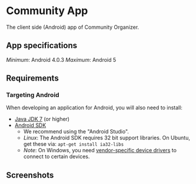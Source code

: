 # Community App
The client side (Android) app of Community Organizer.

## App specifications
*Minimum*: Android 4.0.3
*Maximum*: Android 5

## Requirements
### Targeting Android
When developing an application for Android, you will also need to install:

- [Java JDK 7](http://www.oracle.com/technetwork/java/javase/downloads/index.html) (or higher)
- [Android SDK](https://developer.android.com/sdk/index.html)
    - We recommend using the "Android Studio".
    - *Linux*: The Android SDK requires 32 bit support libraries. On Ubuntu, get these via: 
    `apt-get install ia32-libs`
    - *Note*: On Windows, you need [vendor-specific device drivers](http://developer.android.com/tools/extras/oem-usb.html) 
    to connect to certain devices.

## Screenshots
[Welcome Screen]: https://github.com/seshagiriprabhu/Community-AndroidApp/blob/master/docs/Images/Screenshots/Welcome.png "Welcome Screen"
[Login Screen]: https://github.com/seshagiriprabhu/Community-AndroidApp/blob/master/docs/Images/Screenshots/Signin.png "Login Screen"
